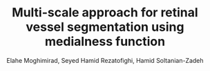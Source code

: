 ---
layout: pub
title: Multi-scale approach for retinal vessel segmentation using medialness function
author: Elahe Moghimirad, Seyed Hamid Rezatofighi, Hamid Soltanian-Zadeh
year: 2010
paper_link: https://pubmed.ncbi.nlm.nih.gov/22099700/
publisher: 2010 IEEE International Symposium on Biomedical Imaging, From Nano to Macro
comments: false
category: blog
---